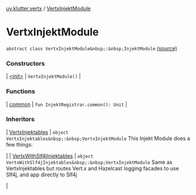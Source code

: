 [uy.klutter.vertx](../index.md) / [VertxInjektModule](.)


# VertxInjektModule

`abstract class VertxInjektModule&nbsp;:&nbsp;InjektModule` [(source)](https://github.com/kohesive/klutter/blob/master/vertx3-jdk8/src/main/kotlin/uy/klutter/vertx/Injektable.kt#L33)



### Constructors


| [&lt;init&gt;](-init-.md) | `VertxInjektModule()` |


### Functions


| [common](common.md) | `fun InjektRegistrar.common(): Unit` |


### Inheritors


| [VertxInjektables](../-vertx-injektables/index.md) | `object VertxInjektables&nbsp;:&nbsp;VertxInjektModule`
This Injekt Module does a few things:

 |
| [VertxWithSlf4jInjektables](../-vertx-with-slf4j-injektables/index.md) | `object VertxWithSlf4jInjektables&nbsp;:&nbsp;VertxInjektModule`
Same as VertxInjektables but routes Vert.x and Hazelcast logging facades to use Slf4j, and app directly to Slf4j

 |

